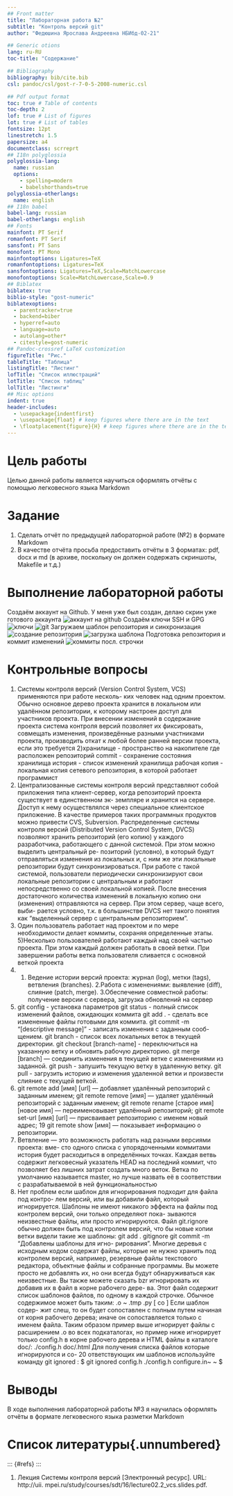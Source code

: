 ```yaml
---
## Front matter
title: "Лабораторная работа №2"
subtitle: "Контроль версий git"
author: "Федюшина Ярослава Андреевна НБИбд-02-21"

## Generic otions
lang: ru-RU
toc-title: "Содержание"

## Bibliography
bibliography: bib/cite.bib
csl: pandoc/csl/gost-r-7-0-5-2008-numeric.csl

## Pdf output format
toc: true # Table of contents
toc-depth: 2
lof: true # List of figures
lot: true # List of tables
fontsize: 12pt
linestretch: 1.5
papersize: a4
documentclass: scrreprt
## I18n polyglossia
polyglossia-lang:
  name: russian
  options:
	- spelling=modern
	- babelshorthands=true
polyglossia-otherlangs:
  name: english
## I18n babel
babel-lang: russian
babel-otherlangs: english
## Fonts
mainfont: PT Serif
romanfont: PT Serif
sansfont: PT Sans
monofont: PT Mono
mainfontoptions: Ligatures=TeX
romanfontoptions: Ligatures=TeX
sansfontoptions: Ligatures=TeX,Scale=MatchLowercase
monofontoptions: Scale=MatchLowercase,Scale=0.9
## Biblatex
biblatex: true
biblio-style: "gost-numeric"
biblatexoptions:
  - parentracker=true
  - backend=biber
  - hyperref=auto
  - language=auto
  - autolang=other*
  - citestyle=gost-numeric
## Pandoc-crossref LaTeX customization
figureTitle: "Рис."
tableTitle: "Таблица"
listingTitle: "Листинг"
lofTitle: "Список иллюстраций"
lotTitle: "Список таблиц"
lolTitle: "Листинги"
## Misc options
indent: true
header-includes:
  - \usepackage{indentfirst}
  - \usepackage{float} # keep figures where there are in the text
  - \floatplacement{figure}{H} # keep figures where there are in the text
---
```


# Цель работы

Целью данной работы является научиться оформлять отчёты с помощью легковесного языка Markdown

# Задание
1) Сделать отчёт по предыдущей лабораторной работе (№2) в формате Markdown
2) В качестве отчёта просьба предоставить отчёты в 3 форматах: pdf, docx и md (в архиве,
поскольку он должен содержать скриншоты, Makefile и т.д.)

# Выполнение лабораторной работы

Создаём аккаунт на Github. У меня уже был создан, делаю скрин уже готового аккаунта
![аккаунт на github](image/profile.png)
Создаём ключи SSH и GPG
![ключи](image/keys.png)
![git](image/4.png)
Загружаем шаблон репозитория и синхронизация
![создание репозитория](image/5.png)
![загрузка шаблона](image/6.png)
Подготовка репозитория и коммит изменений
![коммиты посл. строчки](image/7.png)

# Контрольные вопросы
1) Системы контроля версий (Version Control System, VCS) применяются при работе несколь-
ких человек над одним проектом. Обычно основное дерево проекта хранится в локальном
или удалённом репозитории, к которому настроен доступ для участников проекта. При
внесении изменений в содержание проекта система контроля версий позволяет их
фиксировать, совмещать изменения, произведённые разными участниками проекта,
производить откат к любой более ранней версии проекта, если это требуется
2)хранилище - пространство на накопителе где расположен репозиторий
commit - сохранение состояния хранилища
история - список изменений хранилища
рабочая копия - локальная копия сетевого репозитория, в которой работает программист
3) Централизованные системы контроля версий представляют собой приложения
типа клиент-сервер, когда репозиторий проекта существует в единственном эк-
земпляре и хранится на сервере. Доступ к нему осуществлялся через специальное
клиентское приложение. В качестве примеров таких программных продуктов
можно привести CVS, Subversion.
Распределенные системы контроля версий (Distributed Version Control System,
DVCS) позволяют хранить репозиторий (его копию) у каждого разработчика,
работающего с данной системой. При этом можно выделить центральный ре-
позиторий (условно), в который будут отправляться изменения из локальных и,
с ним же эти локальные репозитории будут синхронизироваться. При работе с
такой системой, пользователи периодически синхронизируют свои локальные
репозитории с центральным и работают непосредственно со своей локальной
копией. После внесения достаточного количества изменений в локальную копию
они (изменения) отправляются на сервер. При этом сервер, чаще всего, выби-
рается условно, т.к. в большинстве DVCS нет такого понятия как “выделенный
сервер с центральным репозиторием”.
4) Один пользователь работает над проектом и по мере необходимости делает
коммиты, сохраняя определенные этапы.
5)Несколько пользователей работают каждый над своей частью проекта. При
этом каждый должен работать в своей ветки. При завершении работы ветка
пользователя сливается с основной веткой проекта
6) 1. Ведение истории версий проекта: журнал (log), метки (tags), ветвления
(branches).
 2.Работа с изменениями: выявление (diff), слияние (patch, merge).
 3.Обеспечение совместной работы: получение версии с сервера, загрузка
обновлений на сервер
7) git config - установка параметров
 git status - полный список изменений файлов, ожидающих коммита
 git add . - сделать все измененные файлы готовыми для коммита.
 git commit -m “[descriptive message]” - записать изменения с заданным сооб-
щением.
 git branch - список всех локальных веток в текущей директории.
 git checkout [branch-name] - переключиться на указанную ветку и обновить
рабочую директорию.
 git merge [branch] — соединить изменения в текущей ветке с изменениями
из заданной.
 git push - запушить текущую ветку в удаленную ветку.
 git pull - загрузить историю и изменения удаленной ветки и произвести
слияние с текущей веткой.
8)  git remote add [имя] [url] — добавляет удалённый репозиторий с заданным
именем;
 git remote remove [имя] — удаляет удалённый репозиторий с заданным
именем;
 git remote rename [старое имя] [новое имя] — переименовывает удалённый
репозиторий;
 git remote set-url [имя] [url] — присваивает репозиторию с именем новый
адрес;
19
 git remote show [имя] — показывает информацию о репозитории.
 9) Ветвление — это возможность работать над разными версиями проекта: вме-
сто одного списка с упорядоченными коммитами история будет расходиться
в определённых точках. Каждая ветвь содержит легковесный указатель HEAD
на последний коммит, что позволяет без лишних затрат создать много веток.
Ветка по умолчанию называется master, но лучше назвать её в соответствии с
разрабатываемой в ней функциональностью
10) Нет проблем если шаблон для игнорирования подходит для файла под контро-
лем версий, или вы добавили файл, который игнорируется. Шаблоны не имеют
никакого эффекта на файлы под контролем версий, они только определяют пока-
зываются неизвестные файлы, или просто игнорируются. Файл git.rignore обычно
должен быть под контролем версий, что бы новые копии ветки видели такие
же шаблоны: git add . gitignore git commit -m “Добавлены шаблоны для игно-
рирования”. Многие деревья с исходным кодом содержат файлы, которые не
нужно хранить под контролем версий, например, резервные файлы текстового
редактора, объектные файлы и собранные программы. Вы можете просто не
добавлять их, но они всегда будут обнаруживаться как неизвестные. Вы также
можете сказать bzr игнорировать их добавив их в файл в корне рабочего дере-
ва. Этот файл содержит список шаблонов файлов, по одному в каждой строчке.
Обычное содержимое может быть таким: .o ~ .tmp .py [ co ] Если шаблон содер-
жит слеш, то он будет сопоставлен с полным путем начиная от корня рабочего
дерева; иначе он сопоставляется только с именем файла. Таким образом пример
выше игнорирует файлы с расширением .o во всех подкаталогах, но пример ниже
игнорирует только config.h в корне рабочего дерева и HTML файлы в каталоге
doc/: ./config.h doc/.html Для получения списка файлов которые игнорируются и со-
20
ответствующих им шаблонов используйте команду git ignored : $ git ignored config.h
./config.h configure.in~ ~ $

# Выводы

В ходе выполнения лабораторной работы №3 я научилась оформлять отчёты в формате легковесного языка разметки Markdown

# Список литературы{.unnumbered}

::: {#refs}
:::
1. Лекция Системы контроля версий [Электронный ресурс]. URL: http://uii.
mpei.ru/study/courses/sdt/16/lecture02.2_vcs.slides.pdf.
